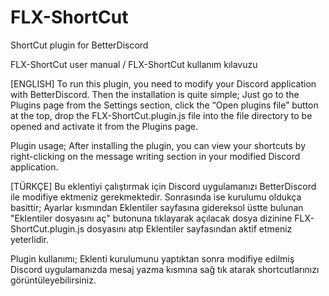 # FLX-ShortCut
ShortCut plugin for BetterDiscord

FLX-ShortCut user manual / FLX-ShortCut kullanım kılavuzu


[ENGLISH]
To run this plugin, you need to modify your Discord application with BetterDiscord. Then the installation is quite simple; Just go to the Plugins page from the Settings section, click the “Open plugins file” button at the top, drop the FLX-ShortCut.plugin.js file into the file directory to be opened and activate it from the Plugins page. 

Plugin usage; After installing the plugin, you can view your shortcuts by right-clicking on the message writing section in your modified Discord application.


[TÜRKÇE]
Bu eklentiyi çalıştırmak için Discord uygulamanızı BetterDiscord ile modifiye ektmeniz gerekmektedir. Sonrasında ise kurulumu oldukça basittir; Ayarlar kısmından Eklentiler sayfasına gidereksol üstte bulunan "Eklentiler dosyasını aç" butonuna tıklayarak açılacak dosya dizinine FLX-ShortCut.plugin.js dosyasını atıp Eklentiler sayfasından aktif etmeniz yeterlidir. 

Plugin kullanımı; Eklenti kurulumunu yaptıktan sonra modifiye edilmiş Discord uygulamanızda mesaj yazma kısmına sağ tık atarak shortcutlarınızı görüntüleyebilirsiniz.
